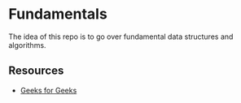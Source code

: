 # Fundamentals

The idea of this repo is to go over fundamental data structures and algorithms.

## Resources
- [Geeks for Geeks](https://www.geeksforgeeks.org/data-structures/)
